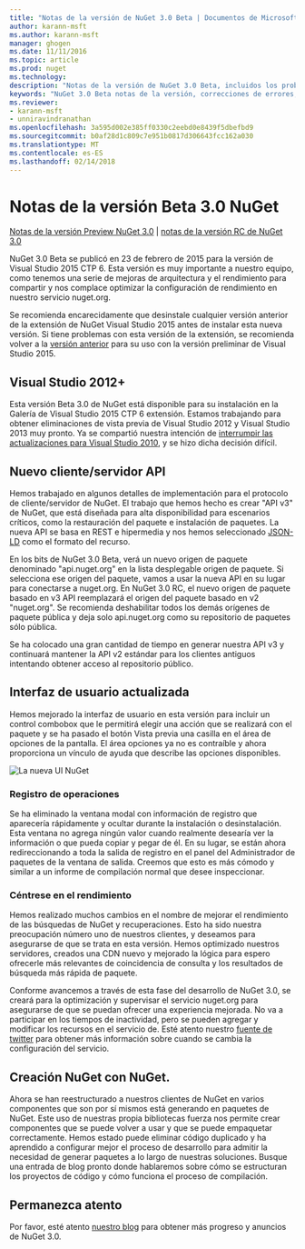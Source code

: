 ```yaml
---
title: "Notas de la versión de NuGet 3.0 Beta | Documentos de Microsoft"
author: karann-msft
ms.author: karann-msft
manager: ghogen
ms.date: 11/11/2016
ms.topic: article
ms.prod: nuget
ms.technology: 
description: "Notas de la versión de NuGet 3.0 Beta, incluidos los problemas conocidos, correcciones de errores, las funciones agregadas y dcr."
keywords: "NuGet 3.0 Beta notas de la versión, correcciones de errores, problemas, conocidos agregan características, DCR"
ms.reviewer:
- karann-msft
- unniravindranathan
ms.openlocfilehash: 3a595d002e385ff0330c2eebd0e8439f5dbefbd9
ms.sourcegitcommit: b0af28d1c809c7e951b0817d306643fcc162a030
ms.translationtype: MT
ms.contentlocale: es-ES
ms.lasthandoff: 02/14/2018
---
```

# <a name="nuget-30-beta-release-notes"></a>Notas de la versión Beta 3.0 NuGet

[Notas de la versión Preview NuGet 3.0](../release-notes/nuget-3.0-preview.md) | [notas de la versión RC de NuGet 3.0](../release-notes/nuget-3.0-rc.md)

NuGet 3.0 Beta se publicó en 23 de febrero de 2015 para la versión de Visual Studio 2015 CTP 6. Esta versión es muy importante a nuestro equipo, como tenemos una serie de mejoras de arquitectura y el rendimiento para compartir y nos complace optimizar la configuración de rendimiento en nuestro servicio nuget.org.

Se recomienda encarecidamente que desinstale cualquier versión anterior de la extensión de NuGet Visual Studio 2015 antes de instalar esta nueva versión.  Si tiene problemas con esta versión de la extensión, se recomienda volver a la [versión anterior](http://nuget.codeplex.com/downloads/get/909582) para su uso con la versión preliminar de Visual Studio 2015.

## <a name="visual-studio-2012"></a>Visual Studio 2012+

Esta versión Beta 3.0 de NuGet está disponible para su instalación en la Galería de Visual Studio 2015 CTP 6 extensión. Estamos trabajando para obtener eliminaciones de vista previa de Visual Studio 2012 y Visual Studio 2013 muy pronto. Ya se compartió nuestra intención de [interrumpir las actualizaciones para Visual Studio 2010](http://blog.nuget.org/20141002/visual-studio-2010.html), y se hizo dicha decisión difícil.

## <a name="new-clientserver-api"></a>Nuevo cliente/servidor API

Hemos trabajado en algunos detalles de implementación para el protocolo de cliente/servidor de NuGet. El trabajo que hemos hecho es crear "API v3" de NuGet, que está diseñada para alta disponibilidad para escenarios críticos, como la restauración del paquete e instalación de paquetes. La nueva API se basa en REST e hipermedia y nos hemos seleccionado [JSON-LD](http://json-ld.org) como el formato del recurso.

En los bits de NuGet 3.0 Beta, verá un nuevo origen de paquete denominado "api.nuget.org" en la lista desplegable origen de paquete.   Si selecciona ese origen del paquete, vamos a usar la nueva API en su lugar para conectarse a nuget.org. En NuGet 3.0 RC, el nuevo origen de paquete basado en v3 API reemplazará el origen del paquete basado en v2 "nuget.org".  Se recomienda deshabilitar todos los demás orígenes de paquete pública y deja solo api.nuget.org como su repositorio de paquetes sólo pública.

Se ha colocado una gran cantidad de tiempo en generar nuestra API v3 y continuará mantener la API v2 estándar para los clientes antiguos intentando obtener acceso al repositorio público.

## <a name="updated-ui"></a>Interfaz de usuario actualizada

Hemos mejorado la interfaz de usuario en esta versión para incluir un control combobox que le permitirá elegir una acción que se realizará con el paquete y se ha pasado el botón Vista previa una casilla en el área de opciones de la pantalla.  El área opciones ya no es contraíble y ahora proporciona un vínculo de ayuda que describe las opciones disponibles.

![La nueva UI NuGet](./media/NuGet-3.0-Beta/updated-ui.png)


### <a name="operation-logging"></a>Registro de operaciones

Se ha eliminado la ventana modal con información de registro que aparecería rápidamente y ocultar durante la instalación o desinstalación.  Esta ventana no agrega ningún valor cuando realmente desearía ver la información o que pueda copiar y pegar de él.  En su lugar, se están ahora redireccionando a toda la salida de registro en el panel del Administrador de paquetes de la ventana de salida.  Creemos que esto es más cómodo y similar a un informe de compilación normal que desee inspeccionar.


### <a name="focus-on-performance"></a>Céntrese en el rendimiento

Hemos realizado muchos cambios en el nombre de mejorar el rendimiento de las búsquedas de NuGet y recuperaciones.  Esto ha sido nuestra preocupación número uno de nuestros clientes, y deseamos para asegurarse de que se trata en esta versión.  Hemos optimizado nuestros servidores, creados una CDN nuevo y mejorado la lógica para espero ofrecerle más relevantes de coincidencia de consulta y los resultados de búsqueda más rápida de paquete.

Conforme avancemos a través de esta fase del desarrollo de NuGet 3.0, se creará para la optimización y supervisar el servicio nuget.org para asegurarse de que se puedan ofrecer una experiencia mejorada.  No va a participar en los tiempos de inactividad, pero se pueden agregar y modificar los recursos en el servicio de.  Esté atento nuestro [fuente de twitter](http://twitter.com/nuget) para obtener más información sobre cuando se cambia la configuración del servicio.

## <a name="building-nuget-with-nuget"></a>Creación NuGet con NuGet.

Ahora se han reestructurado a nuestros clientes de NuGet en varios componentes que son por sí mismos está generando en paquetes de NuGet. Este uso de nuestras propia bibliotecas fuerza nos permite crear componentes que se puede volver a usar y que se puede empaquetar correctamente.  Hemos estado puede eliminar código duplicado y ha aprendido a configurar mejor el proceso de desarrollo para admitir la necesidad de generar paquetes a lo largo de nuestras soluciones.  Busque una entrada de blog pronto donde hablaremos sobre cómo se estructuran los proyectos de código y cómo funciona el proceso de compilación.

## <a name="stay-tuned"></a>Permanezca atento

Por favor, esté atento [nuestro blog](http://blog.nuget.org) para obtener más progreso y anuncios de NuGet 3.0.
